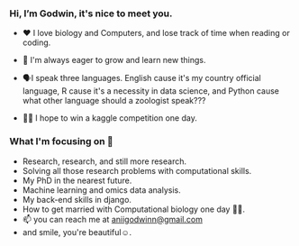 ### Hi, I’m Godwin, it's nice to meet you.


- ❤ I love biology and Computers, and lose track of time when reading or coding.


-  🌱 I'm always eager to grow and learn new things.


- 🗣I speak three languages. English cause it's my country official language, R cause it's a necessity in data science, and Python cause what other language should a zoologist speak???
- 💪😅 I hope to win a kaggle competition one day.

### What I'm focusing on 💯
- Research, research, and still more research.
- Solving all those research problems with computational skills.
- My PhD in the nearest future.
- Machine learning and omics data analysis.
- My back-end skills in django.
- How to get married with Computational biology one day 💏💍.
- 📫 you can reach me at aniigodwinn@gmail.com
- and smile, you're beautiful☺.

<!---
Godwin-Ani/Godwin-Ani is a ✨ specal ✨ repository because its `README.md` (this file) appears on your GitHub profile.
You can click the Preview link to take a look at your changes.
--->
